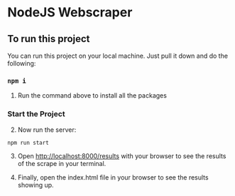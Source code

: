 # NodeJS Webscraper

## To run this project

You can run this project on your local machine. Just pull it down and do the following:

### `npm i`

1. Run the command above to install all the packages

### Start the Project

2. Now run the server:

```bash
npm run start
```

3. Open [http://localhost:8000/results](http://localhost:8000/results) with your browser to see the results of the scrape in your terminal.

4. Finally, open the index.html file in your browser to see the results showing up.
